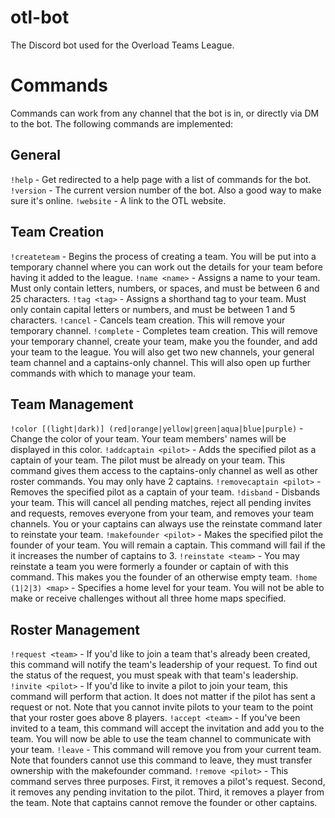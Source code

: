 # otl-bot

The Discord bot used for the Overload Teams League.

# Commands

Commands can work from any channel that the bot is in, or directly via DM to the bot.  The following commands are implemented:

## General

`!help` - Get redirected to a help page with a list of commands for the bot.
`!version` - The current version number of the bot.  Also a good way to make sure it's online.
`!website` - A link to the OTL website.

## Team Creation

`!createteam` - Begins the process of creating a team.  You will be put into a temporary channel where you can work out the details for your team before having it added to the league.
`!name <name>` - Assigns a name to your team.  Must only contain letters, numbers, or spaces, and must be between 6 and 25 characters.
`!tag <tag>` - Assigns a shorthand tag to your team.  Must only contain capital letters or numbers, and must be between 1 and 5 characters.
`!cancel` - Cancels team creation.  This will remove your temporary channel.
`!complete` - Completes team creation.  This will remove your temporary channel, create your team, make you the founder, and add your team to the league.  You will also get two new channels, your general team channel and a captains-only channel.  This will also open up further commands with which to manage your team.

## Team Management

`!color [(light|dark)] (red|orange|yellow|green|aqua|blue|purple)` - Change the color of your team.  Your team members' names will be displayed in this color.
`!addcaptain <pilot>` - Adds the specified pilot as a captain of your team.  The pilot must be already on your team.  This command gives them access to the captains-only channel as well as other roster commands.  You may only have 2 captains.
`!removecaptain <pilot>` - Removes the specified pilot as a captain of your team.
`!disband` - Disbands your team.  This will cancel all pending matches, reject all pending invites and requests, removes everyone from your team, and removes your team channels.  You or your captains can always use the reinstate command later to reinstate your team.
`!makefounder <pilot>` - Makes the specified pilot the founder of your team.  You will remain a captain.  This command will fail if the it increases the number of captains to 3.
`!reinstate <team>` - You may reinstate a team you were formerly a founder or captain of with this command.  This makes you the founder of an otherwise empty team.
`!home (1|2|3) <map>` - Specifies a home level for your team.  You will not be able to make or receive challenges without all three home maps specified.

## Roster Management

`!request <team>` - If you'd like to join a team that's already been created, this command will notify the team's leadership of your request.  To find out the status of the request, you must speak with that team's leadership.
`!invite <pilot>` - If you'd like to invite a pilot to join your team, this command will perform that action.  It does not matter if the pilot has sent a request or not.  Note that you cannot invite pilots to your team to the point that your roster goes above 8 players.
`!accept <team>` - If you've been invited to a team, this command will accept the invitation and add you to the team.  You will now be able to use the team channel to communicate with your team.
`!leave` - This command will remove you from your current team.  Note that founders cannot use this command to leave, they must transfer ownership with the makefounder command.
`!remove <pilot>` - This command serves three purposes.  First, it removes a pilot's request.  Second, it removes any pending invitation to the pilot.  Third, it removes a player from the team.  Note that captains cannot remove the founder or other captains.
